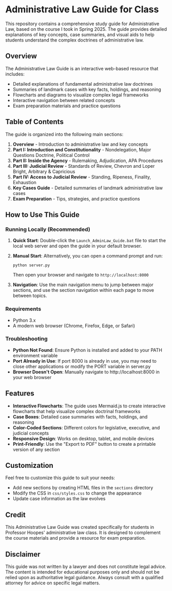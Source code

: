 # Administrative Law Guide for Class

This repository contains a comprehensive study guide for Administrative Law, based on the course I took in Spring 2025. The guide provides detailed explanations of key concepts, case summaries, and visual aids to help students understand the complex doctrines of administrative law.

## Overview

The Administrative Law Guide is an interactive web-based resource that includes:

- Detailed explanations of fundamental administrative law doctrines
- Summaries of landmark cases with key facts, holdings, and reasoning
- Flowcharts and diagrams to visualize complex legal frameworks
- Interactive navigation between related concepts
- Exam preparation materials and practice questions

## Table of Contents

The guide is organized into the following main sections:

1. **Overview** - Introduction to administrative law and key concepts
2. **Part I: Introduction and Constitutionality** - Nondelegation, Major Questions Doctrine, Political Control
3. **Part II: Inside the Agency** - Rulemaking, Adjudication, APA Procedures
4. **Part III: Judicial Review** - Standards of Review, Chevron and Loper Bright, Arbitrary & Capricious
5. **Part IV: Access to Judicial Review** - Standing, Ripeness, Finality, Exhaustion
6. **Key Cases Guide** - Detailed summaries of landmark administrative law cases
7. **Exam Preparation** - Tips, strategies, and practice questions

## How to Use This Guide

### Running Locally (Recommended)

1. **Quick Start**: Double-click the `Launch_AdminLaw_Guide.bat` file to start the local web server and open the guide in your default browser.

2. **Manual Start**: Alternatively, you can open a command prompt and run:
   ```
   python server.py
   ```
   Then open your browser and navigate to `http://localhost:8000`

3. **Navigation**: Use the main navigation menu to jump between major sections, and use the section navigation within each page to move between topics.

### Requirements

- Python 3.x
- A modern web browser (Chrome, Firefox, Edge, or Safari)

### Troubleshooting

- **Python Not Found**: Ensure Python is installed and added to your PATH environment variable
- **Port Already in Use**: If port 8000 is already in use, you may need to close other applications or modify the PORT variable in server.py
- **Browser Doesn't Open**: Manually navigate to http://localhost:8000 in your web browser

## Features

- **Interactive Flowcharts**: The guide uses Mermaid.js to create interactive flowcharts that help visualize complex doctrinal frameworks
- **Case Boxes**: Detailed case summaries with facts, holdings, and reasoning
- **Color-Coded Sections**: Different colors for legislative, executive, and judicial concepts
- **Responsive Design**: Works on desktop, tablet, and mobile devices
- **Print-Friendly**: Use the "Export to PDF" button to create a printable version of any section

## Customization

Feel free to customize this guide to suit your needs:

- Add new sections by creating HTML files in the `sections` directory
- Modify the CSS in `css/styles.css` to change the appearance
- Update case information as the law evolves

## Credit

This Administrative Law Guide was created specifically for students in Professor Hoopes' administrative law class. It is designed to complement the course materials and provide a resource for exam preparation.

## Disclaimer

This guide was not written by a lawyer and does not constitute legal advice. The content is intended for educational purposes only and should not be relied upon as authoritative legal guidance. Always consult with a qualified attorney for advice on specific legal matters.
